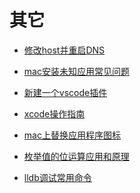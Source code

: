 # 其它

* [修改host并重启DNS](Other/modify_host_and_restart_cdn.md)

* [mac安装未知应用常见问题](Other/mac_install_unknown_app.md)

* [新建一个vscode插件](Other/vscode_plugin.md)

<!-- * [开发 工具、技术 汇总](Other/tool_tech_summary.md) -->

* [xcode操作指南](Other/xcode_operate_guide.md)

* [mac上替换应用程序图标](Other/mac_replace_app_icons.md)

* [枚举值的位运算应用和原理](Other/EnumBit.md)

* [lldb调试常用命令](Other/lldb_command.md)

<!-- * [英语](English/README.md) -->